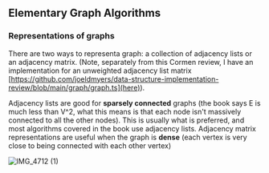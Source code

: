 ## Elementary Graph Algorithms

### Representations of graphs

There are two ways to representa graph: a collection of adjacency lists or an adjacency matrix. (Note, separately from this Cormen review, I have an implementation for an unweighted adjacency list matrix [https://github.com/joeldmyers/data-structure-implementation-review/blob/main/graph/graph.ts](here)).

Adjacency lists are good for **sparsely connected** graphs (the book says E is much less than V^2, what this means is that each node isn't massively connected to all the other nodes). This is usually what is preferred, and most algorithms covered in the book use adjacency lists. Adjacency matrix representations are useful when the graph is **dense** (each vertex is very close to being connected with each other vertex)

![IMG_4712 (1)](https://user-images.githubusercontent.com/4838984/207054877-153028a5-6dd8-4b7f-a679-10ce5ecf4897.jpg)
